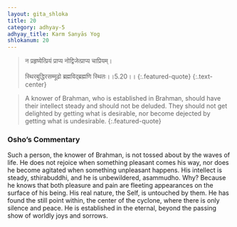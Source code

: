 ```yaml
---
layout: gita_shloka
title: 20
category: adhyay-5
adhyay_title: Karm Sanyās Yog
shlokanum: 20
---
```


> न प्रहृष्येत्प्रियं प्राप्य नोद्विजेत्प्राप्य चाप्रियम्।<br><br>स्थिरबुद्धिरसम्मूढो ब्रह्मविद्ब्रह्मणि स्थितः।।5.20।।
{:.featured-quote} 
{:.text-center}

> A knower of Brahman, who is established in Brahman, should have their intellect steady and should not be deluded. They should not get delighted by getting what is desirable, nor become dejected by getting what is undesirable.
{:.featured-quote}

### Osho’s Commentary
Such a person, the knower of Brahman, is not tossed about by the waves of life.
He does not rejoice when something pleasant comes his way, nor does he become agitated when something unpleasant happens. His intellect is steady, sthirabuddhi, and he is unbewildered, asammudho.
Why? Because he knows that both pleasure and pain are fleeting appearances on the surface of his being. His real nature, the Self, is untouched by them. He has found the still point within, the center of the cyclone, where there is only silence and peace. He is established in the eternal, beyond the passing show of worldly joys and sorrows.
